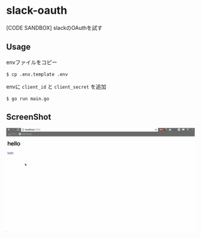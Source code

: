 # slack-oauth
[CODE SANDBOX] slackのOAuthを試す

## Usage

envファイルをコピー

```bash
$ cp .env.template .env
```

envに `client_id` と `client_secret` を追加

```
$ go run main.go
```

## ScreenShot

![](https://github.com/konojunya/slack-oauth/blob/master/screens/slack.gif)